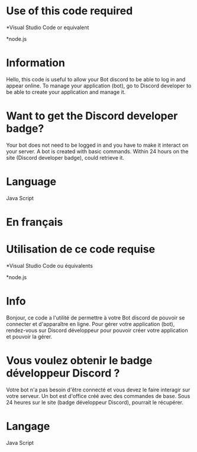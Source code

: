 # Use of this code required
*Visual Studio Code or equivalent

*node.js



# Information
Hello, this code is useful to allow your
Bot discord to be able to log in and appear online. To manage your application (bot), go to Discord developer to be able to create your application and manage it.




# Want to get the Discord developer badge?
Your bot does not need to be logged in and you have to make it interact on your server. A bot is created with basic commands. Within 24 hours on the site (Discord developer badge), could retrieve it.




# Language
Java Script





# En français


# Utilisation de ce code requise
*Visual Studio Code ou équivalents

*node.js

# Info
Bonjour, ce code a l'utilité de permettre à votre
Bot discord de pouvoir se connecter et d'apparaître en ligne. Pour gérer votre application (bot), rendez-vous sur Discord développeur pour pouvoir créer votre application et pouvoir la gérer.

# Vous voulez obtenir le badge développeur Discord ?
Votre bot n'a pas besoin d'être connecté et vous devez le faire interagir sur votre serveur. Un bot est d'office créé avec des commandes de base. Sous 24 heures sur le site (badge développeur Discord), pourrait le récupérer.

# Langage
Java Script 
